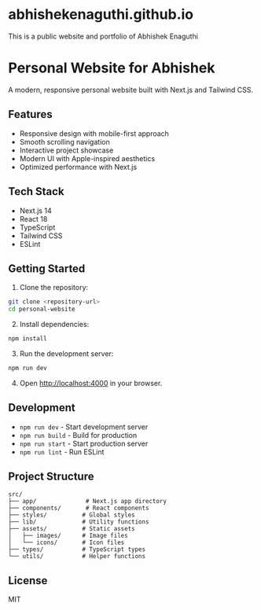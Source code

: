 # abhishekenaguthi.github.io
This is a public website and portfolio of Abhishek Enaguthi

# Personal Website for Abhishek

A modern, responsive personal website built with Next.js and Tailwind CSS.

## Features

- Responsive design with mobile-first approach
- Smooth scrolling navigation
- Interactive project showcase
- Modern UI with Apple-inspired aesthetics
- Optimized performance with Next.js

## Tech Stack

- Next.js 14
- React 18
- TypeScript
- Tailwind CSS
- ESLint

## Getting Started

1. Clone the repository:
```bash
git clone <repository-url>
cd personal-website
```

2. Install dependencies:
```bash
npm install
```

3. Run the development server:
```bash
npm run dev
```

4. Open [http://localhost:4000](http://localhost:4000) in your browser.

## Development

- `npm run dev` - Start development server
- `npm run build` - Build for production
- `npm run start` - Start production server
- `npm run lint` - Run ESLint

## Project Structure

```
src/
├── app/              # Next.js app directory
├── components/       # React components
├── styles/          # Global styles
├── lib/             # Utility functions
├── assets/          # Static assets
│   ├── images/      # Image files
│   └── icons/       # Icon files
├── types/           # TypeScript types
└── utils/           # Helper functions
```

## License

MIT 
